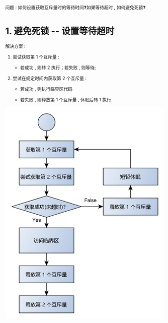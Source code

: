 问题 : 如何设置获取互斥量时的等待时间❓如果等待超时 , 如何避免死锁❓

# 1. 避免死锁 -- 设置等待超时

解决方案 : 

1. 尝试获取第 1 个互斥量 : 
   * 若成功 , 则转 2 执行；若失败 , 则等待;

2. 尝试在规定时间内获取第 2 个互斥量 : 

   * 若成功 , 则执行临界区代码  

   * 若失败 , 则释放第 1 个互斥量 , 休眠后转 1 执行  

<img src="assets/image-20240114164919642.png" alt="image-20240114164919642" /> 